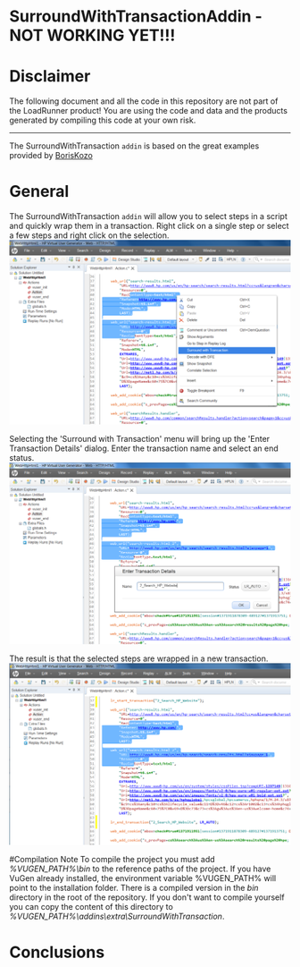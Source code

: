 SurroundWithTransactionAddin - NOT WORKING YET!!!
============

# Disclaimer
The following document and all the code in this repository are not part of the LoadRunner product!
You are using the code and data and the products generated by compiling this code at your own risk.
***
The SurroundWithTransaction ```addin``` is based on the great examples provided by [BorisKozo](https://github.com/BorisKozo/XmlViewAddin) 

# General
The SurroundWithTransaction ```addin``` will allow you to select steps in a script and quickly wrap them in a transaction. Right click
on a single step or select a few steps and right click on the selection.
![The selected steps in VuGen and the new menu item 'Surround with Transaction'](/img/surroundwith1.png "The selected steps in VuGen and the new menu item 'Surround with Transactions'")

Selecting the 'Surround with Transaction' menu will bring up the 'Enter Transaction Details' dialog. 
Enter the transaction name and select an end status.
![Enter the name of the transaction](/img/surroundwith2.png "Enter the name of the transaction")

The result is that the selected steps are wrapped in a new transaction.
![Enter the name of the transaction](/img/surroundwith3.png "The selected steps are wrapped in a new transaction")

#Compilation Note
To compile the project you must add *%VUGEN_PATH%\bin* to the reference paths of the project. If you have VuGen already installed,
the environment variable %VUGEN_PATH% will point to the installation folder.
There is a compiled version in the *bin* directory in the root of the repository. If you 
don't want to compile yourself you can copy the content of this directory to *%VUGEN_PATH%\addins\extra\SurroundWithTransaction*.

# Conclusions

